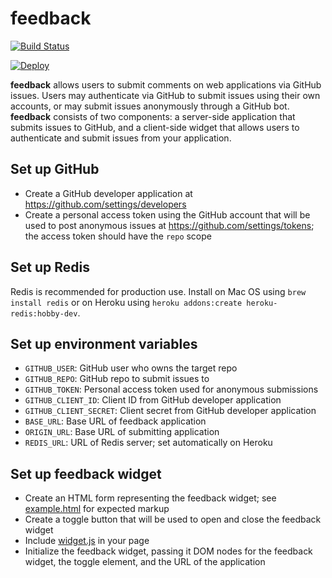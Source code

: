 # feedback

[![Build Status](https://img.shields.io/travis/jmcarp/feedback/master.svg)](https://travis-ci.org/jmcarp/feedback)

[![Deploy](https://www.herokucdn.com/deploy/button.svg)](https://heroku.com/deploy?template=https://github.com/jmcarp/feedback/tree/master)

**feedback** allows users to submit comments on web applications via GitHub issues. Users may authenticate via GitHub to submit issues using their own accounts, or may submit issues anonymously through a GitHub bot. **feedback** consists of two components: a server-side application that submits issues to GitHub, and a client-side widget that allows users to authenticate and submit issues from your application.

## Set up GitHub

* Create a GitHub developer application at https://github.com/settings/developers
* Create a personal access token using the GitHub account that will be used to post anonymous issues at https://github.com/settings/tokens; the access token should have the `repo` scope

## Set up Redis

Redis is recommended for production use. Install on Mac OS using `brew install redis` or on Heroku using `heroku addons:create heroku-redis:hobby-dev`.

## Set up environment variables

* `GITHUB_USER`: GitHub user who owns the target repo
* `GITHUB_REPO`: GitHub repo to submit issues to
* `GITHUB_TOKEN`: Personal access token used for anonymous submissions
* `GITHUB_CLIENT_ID`: Client ID from GitHub developer application
* `GITHUB_CLIENT_SECRET`: Client secret from GitHub developer application
* `BASE_URL`: Base URL of feedback application
* `ORIGIN_URL`: Base URL of submitting application
* `REDIS_URL`: URL of Redis server; set automatically on Heroku

## Set up feedback widget

* Create an HTML form representing the feedback widget; see [example.html](example.html) for expected markup
* Create a toggle button that will be used to open and close the feedback widget
* Include [widget.js](widget.js) in your page
* Initialize the feedback widget, passing it DOM nodes for the feedback widget, the toggle element, and the URL of the application

